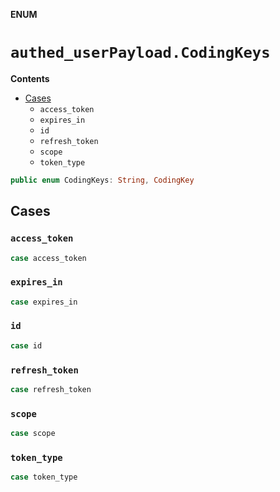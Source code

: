 **ENUM**

# `authed_userPayload.CodingKeys`

**Contents**

- [Cases](#cases)
  - `access_token`
  - `expires_in`
  - `id`
  - `refresh_token`
  - `scope`
  - `token_type`

```swift
public enum CodingKeys: String, CodingKey
```

## Cases
### `access_token`

```swift
case access_token
```

### `expires_in`

```swift
case expires_in
```

### `id`

```swift
case id
```

### `refresh_token`

```swift
case refresh_token
```

### `scope`

```swift
case scope
```

### `token_type`

```swift
case token_type
```
